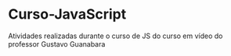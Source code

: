 # Curso-JavaScript
 Atividades realizadas durante o curso de JS do curso em vídeo do professor Gustavo Guanabara
